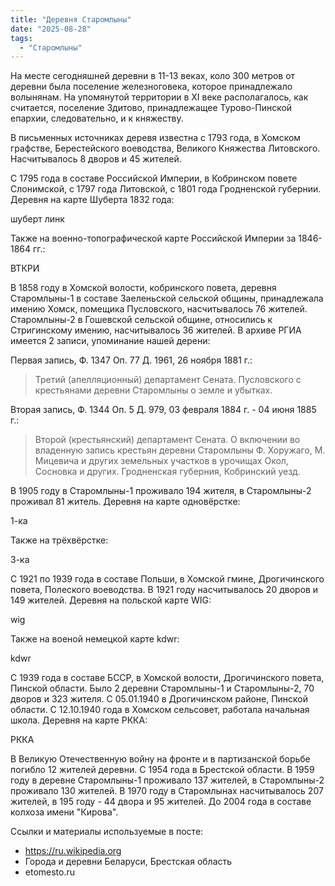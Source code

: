 ```yaml
---
title: "Деревня Старомлыны"
date: "2025-08-28"
tags: 
  - "Старомлыны"
---
```


На месте сегодняшней деревни в 11-13 веках, коло 300 метров от деревни была поселение железноговека, которое принадлежало волынянам. На упомянутой территории в XI веке располагалось, как считается, поселение Здитово, принадлежащее Турово-Пинской епархии, следовательно, и к княжеству.

В письменных источниках деревя известна с 1793 года, в Хомском графстве, Берестейского воеводства, Великого Княжества Литовского. Насчитывалось 8 дворов и 45 жителей.

С 1795 года в составе Российской Империи, в Кобринском повете Слонимской, с 1797 года Литовской, с 1801 года Гродненской губернии. Деревня на карте Шуберта 1832 года:

шуберт линк

Также на военно-топографической карте Российской Империи за 1846-1864 гг.:

ВТКРИ

В 1858 году в Хомской волости, кобринского повета, деревня Старомлыны-1 в составе Заеленьской сельской общины, принадлежала имению Хомск, помещика Пусловского, насчитывалось 76 жителей. Старомлыны-2 в Гошевской сельской общине, относились к Стригинскому имению, насчитывалось 36 жителей. В архиве РГИА имеется 2 записи, упоминание нашей дерени:

Первая запись, Ф. 1347 Оп. 77 Д. 1961, 26 ноября 1881 г.:

> Третий (апелляционный) департамент Сената. Пусловского с крестьянами деревни Старомлыны о земле и убытках.

Вторая запись, Ф. 1344 Оп. 5 Д. 979, 03 февраля 1884 г. - 04 июня 1885 г.:

> Второй (крестьянский) департамент Сената. О включении во владенную запись крестьян деревни Старомлыны Ф. Хоружаго, М. Мицевича и других земельных участков в урочищах Окол, Сосновка и других. Гродненская губерния, Кобринский уезд.

В 1905 году в Старомлыны-1 проживало 194 жителя, в Старомлыны-2 проживал 81 житель. Деревня на карте одновёрстке:

1-ка

Также на трёхвёрстке:

3-ка

С 1921 по 1939 года в составе Польши, в Хомской гмине, Дрогичинского повета, Полеского воеводства. В 1921 году насчитывалось 20 дворов и 149 жителей. Деревня на польской карте WIG:

wig

Также на военой немецкой карте kdwr:

kdwr

С 1939 года в составе БССР, в Хомской волости, Дрогичинского повета, Пинской области. Было 2 деревни Старомлыны-1 и Старомлыны-2, 70 дворов и 323 жителя. С 05.01.1940 в Дрогичинском районе, Пинской области. С 12.10.1940 года в Хомском сельсовет, работала начальная школа. Деревня на карте РККА:

РККА

В Великую Отечественную войну на фронте и в партизанской борьбе погибло 12 жителей деревни. С 1954 года в Брестской области. В 1959 году в деревне Старомлыны-1 проживало 137 жителей, в Старомлыны-2 проживало 130 жителей. В 1970 году в Старомлынах насчитывалось 207 жителей, в 195 году - 44 двора и 95 жителей. До 2004 года в составе колхоза имени "Кирова".

Ссылки и материалы используемые в посте:
- https://ru.wikipedia.org
- Города и деревни Беларуси, Брестская область
- etomesto.ru
